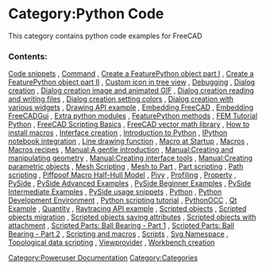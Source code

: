 # Category:Python Code
This category contains python code examples for FreeCAD

### Contents:

[Code snippets](Code_snippets.md) , [Command](Command.md) , [Create a FeaturePython object part I](Create_a_FeaturePython_object_part_I.md) , [Create a FeaturePython object part II](Create_a_FeaturePython_object_part_II.md) , [Custom icon in tree view](Custom_icon_in_tree_view.md) , [Debugging](Debugging.md) , [Dialog creation](Dialog_creation.md) , [Dialog creation image and animated GIF](Dialog_creation_image_and_animated_GIF.md) , [Dialog creation reading and writing files](Dialog_creation_reading_and_writing_files.md) , [Dialog creation setting colors](Dialog_creation_setting_colors.md) , [Dialog creation with various widgets](Dialog_creation_with_various_widgets.md) , [Drawing API example](Drawing_API_example.md) , [Embedding FreeCAD](Embedding_FreeCAD.md) , [Embedding FreeCADGui](Embedding_FreeCADGui.md) , [Extra python modules](Extra_python_modules.md) , [FeaturePython methods](FeaturePython_methods.md) , [FEM Tutorial Python](FEM_Tutorial_Python.md) , [FreeCAD Scripting Basics](FreeCAD_Scripting_Basics.md) , [FreeCAD vector math library](FreeCAD_vector_math_library.md) , [How to install macros](How_to_install_macros.md) , [Interface creation](Interface_creation.md) , [Introduction to Python](Introduction_to_Python.md) , [IPython notebook integration](IPython_notebook_integration.md) , [Line drawing function](Line_drawing_function.md) , [Macro at Startup](Macro_at_Startup.md) , [Macros](Macros.md) , [Macros recipes](Macros_recipes.md) , [Manual:A gentle introduction](Manual:A_gentle_introduction.md) , [Manual:Creating and manipulating geometry](Manual:Creating_and_manipulating_geometry.md) , [Manual:Creating interface tools](Manual:Creating_interface_tools.md) , [Manual:Creating parametric objects](Manual:Creating_parametric_objects.md) , [Mesh Scripting](Mesh_Scripting.md) , [Mesh to Part](Mesh_to_Part.md) , [Part scripting](Part_scripting.md) , [Path scripting](Path_scripting.md) , [Piffpoof Macro Half-Hull Model](Piffpoof_Macro_Half-Hull_Model.md) , [Pivy](Pivy.md) , [Profiling](Profiling.md) , [Property](Property.md) , [PySide](PySide.md) , [PySide Advanced Examples](PySide_Advanced_Examples.md) , [PySide Beginner Examples](PySide_Beginner_Examples.md) , [PySide Intermediate Examples](PySide_Intermediate_Examples.md) , [PySide usage snippets](PySide_usage_snippets.md) , [Python](Python.md) , [Python Development Environment](Python_Development_Environment.md) , [Python scripting tutorial](Python_scripting_tutorial.md) , [PythonOCC](PythonOCC.md) , [Qt Example](Qt_Example.md) , [Quantity](Quantity.md) , [Raytracing API example](Raytracing_API_example.md) , [Scripted objects](Scripted_objects.md) , [Scripted objects migration](Scripted_objects_migration.md) , [Scripted objects saving attributes](Scripted_objects_saving_attributes.md) , [Scripted objects with attachment](Scripted_objects_with_attachment.md) , [Scripted Parts: Ball Bearing - Part 1](Scripted_Parts:_Ball_Bearing_-_Part_1.md) , [Scripted Parts: Ball Bearing - Part 2](Scripted_Parts:_Ball_Bearing_-_Part_2.md) , [Scripting and macros](Scripting_and_macros.md) , [Scripts](Scripts.md) , [Svg Namespace](Svg_Namespace.md) , [Topological data scripting](Topological_data_scripting.md) , [Viewprovider](Viewprovider.md) , [Workbench creation](Workbench_creation.md)

[Category:Poweruser Documentation](Category:Poweruser_Documentation.md) [Category:Categories](Category:Categories.md)
